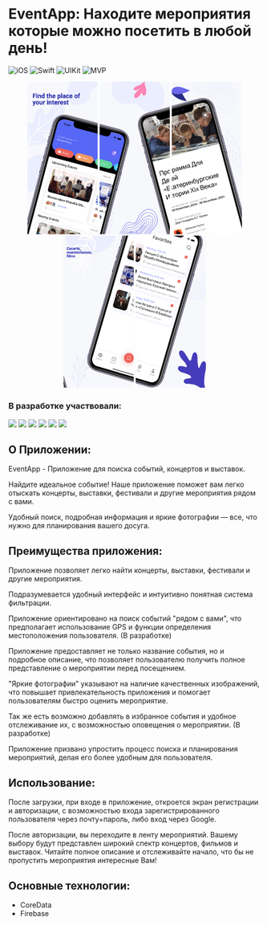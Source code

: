 # EventApp: Находите мероприятия которые можно посетить в любой день!
![iOS](https://img.shields.io/badge/iOS-15.0-deeppink)  ![Swift](https://img.shields.io/badge/Swift-orange)  ![UIKit](https://img.shields.io/badge/UIKit-blue) ![MVP](https://img.shields.io/badge/MVP-lightblue)

<p align="center">
<img src="https://github.com/Sahadov/EventHubApp/blob/develop/EventHubApp/EventHubApp/Resources/image1.jpeg" width="140" /> 
<img src="https://github.com/Sahadov/EventHubApp/blob/develop/EventHubApp/EventHubApp/Resources/image2.jpeg" width="140" />  
<img src="https://github.com/Sahadov/EventHubApp/blob/develop/EventHubApp/EventHubApp/Resources/image3.jpeg" width="140" /> 
<img src="https://github.com/Sahadov/EventHubApp/blob/develop/EventHubApp/EventHubApp/Resources/image4.jpeg" width="140" /> 
<img src="https://github.com/Sahadov/EventHubApp/blob/develop/EventHubApp/EventHubApp/Resources/image5.jpeg" width="140" /> 
</p>

 ### В разработке участвовали:
<p align="left"> 
<a href="https://github.com/Sahadov">
<img src="https://img.shields.io/badge/Sahadov-blue"/></a>
<a href="https://github.com/VladimirFibe">
<img src="https://img.shields.io/badge/VladimirFibe-red"/></a>
<a href="https://github.com/ChurIQLab">
<img src="https://img.shields.io/badge/ChurIQLab-purple"/></a>
<a href="https://github.com/BakharovskyKS">
<img src="https://img.shields.io/badge/BakharovskyKS-green"/></a>
<a href="https://github.com/Otarkush">
<img src="https://img.shields.io/badge/Otarkush-white"/></a>
<a href="https://github.com/Suharik001">
<img src="https://img.shields.io/badge/Suharik001-lightseagreen"/></a>

## О Приложении:

EventApp - Приложение для поиска событий, концертов и выставок.

Найдите идеальное событие!
Наше приложение поможет вам легко отыскать концерты, выставки, фестивали и другие мероприятия рядом с вами.

Удобный поиск, подробная информация и яркие фотографии — все, что нужно для планирования вашего досуга.


## Преимущества приложения:

Приложение позволяет легко найти концерты, выставки, фестивали и другие мероприятия. 

Подразумевается удобный интерфейс и интуитивно понятная система фильтрации.

Приложение ориентировано на поиск событий "рядом с вами", что предполагает использование GPS и функции определения местоположения пользователя. (В разработке)

Приложение предоставляет не только название события, но и подробное описание, что позволяет пользователю получить полное представление о мероприятии перед посещением.

"Яркие фотографии" указывают на наличие качественных изображений, что повышает привлекательность приложения и помогает пользователям быстро оценить мероприятие.

Так же есть возможно добавлять в избранное события и удобное отслеживание их, с возможностью оповещения о мероприятии. (В разработке)

Приложение призвано упростить процесс поиска и планирования мероприятий, делая его более удобным для пользователя.


## Использование:
После загрузки, при входе в приложение, откроется экран регистрации и авторизации, с возможностью входа зарегистрированного пользователя через почту+пароль, либо вход через Google.

После авторизации, вы переходите в ленту мероприятий. Вашему выбору будут представлен широкий спектр концертов, фильмов и выставок. Читайте полное описание и отслеживайте начало,
что бы не пропустить мероприятия интересные Вам!



## Основные технологии:
+ CoreData
+ Firebase
